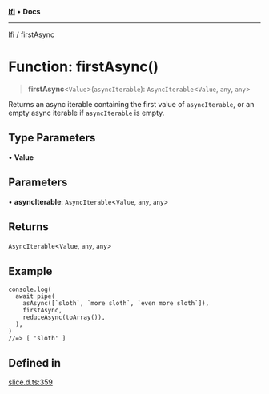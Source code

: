 [**lfi**](../readme.md) • **Docs**

***

[lfi](../globals.md) / firstAsync

# Function: firstAsync()

> **firstAsync**\<`Value`\>(`asyncIterable`): `AsyncIterable`\<`Value`, `any`, `any`\>

Returns an async iterable containing the first value of `asyncIterable`, or
an empty async iterable if `asyncIterable` is empty.

## Type Parameters

• **Value**

## Parameters

• **asyncIterable**: `AsyncIterable`\<`Value`, `any`, `any`\>

## Returns

`AsyncIterable`\<`Value`, `any`, `any`\>

## Example

```
console.log(
  await pipe(
    asAsync([`sloth`, `more sloth`, `even more sloth`]),
    firstAsync,
    reduceAsync(toArray()),
  ),
)
//=> [ 'sloth' ]
```

## Defined in

[slice.d.ts:359](https://github.com/TomerAberbach/lfi/blob/e98b31ea37c84de0758cf58c8fcf28193f36b533/src/operations/slice.d.ts#L359)
